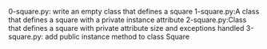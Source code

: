 0-square.py: write an empty class that defines a square
1-square.py:A class that defines a square with a private instance attribute
2-square.py:Class that defines a square with private attribute size and exceptions handled
3-square.py: add public instance method to class Square
